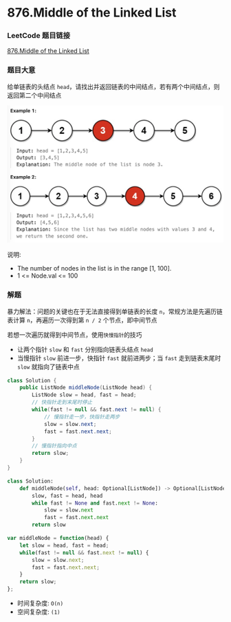 # 876.Middle of the Linked List

### LeetCode 题目链接

[876.Middle of the Linked List](https://leetcode.com/problems/middle-of-the-linked-list/)

### 题目大意

给单链表的头结点 `head`，请找出并返回链表的中间结点，若有两个中间结点，则返回第二个中间结点

![alt text](example9.png)

说明:
- The number of nodes in the list is in the range [1, 100].
- 1 <= Node.val <= 100

### 解题

暴力解法：问题的关键也在于无法直接得到单链表的长度 `n`，常规方法是先遍历链表计算 `n`，再遍历一次得到第 `n / 2` 个节点，即中间节点

若想一次遍历就得到中间节点，使用`快慢指针`的技巧
- 让两个指针 `slow` 和 `fast` 分别指向链表头结点 `head`
- 当慢指针 `slow` 前进一步，快指针 `fast` 就前进两步；当 `fast` 走到链表末尾时 `slow` 就指向了链表中点

```java
class Solution {
    public ListNode middleNode(ListNode head) {
        ListNode slow = head, fast = head;
        // 快指针走到末尾时停止
        while(fast != null && fast.next != null) {
            // 慢指针走一步，快指针走两步
            slow = slow.next;
            fast = fast.next.next;
        }
        // 慢指针指向中点
        return slow;
    }
}
```
```python
class Solution:
    def middleNode(self, head: Optional[ListNode]) -> Optional[ListNode]:
        slow, fast = head, head
        while fast != None and fast.next != None:
            slow = slow.next
            fast = fast.next.next
        return slow
```
```js
var middleNode = function(head) {
    let slow = head, fast = head;
    while(fast != null && fast.next != null) {
        slow = slow.next;
        fast = fast.next.next;
    }
    return slow;
};
```
- 时间复杂度: `O(n)`
- 空间复杂度: `(1)`
